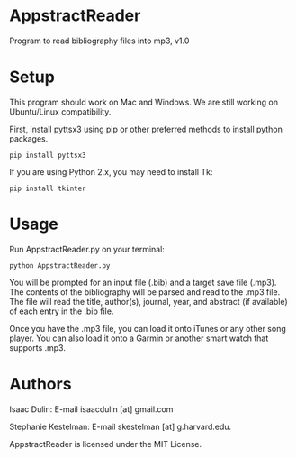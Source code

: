 # AppstractReader
Program to read bibliography files into mp3, v1.0


# Setup
This program should work on Mac and Windows. We are still working on Ubuntu/Linux compatibility.

First, install pyttsx3 using pip or other preferred methods to install python packages.
```
pip install pyttsx3
```
If you are using Python 2.x, you may need to install Tk:
```
pip install tkinter
```

# Usage
Run AppstractReader.py on your terminal:
```
python AppstractReader.py
```
You will be prompted for an input file (.bib) and a target save file (.mp3). The contents of the
bibliography will be parsed and read to the .mp3 file. The file will read the title, author(s), 
journal, year, and abstract (if available) of each entry in the .bib file. 

Once you have the .mp3 file, you can load it onto iTunes or any other song player. You can also load it onto a Garmin or another smart watch that supports .mp3.



# Authors
Isaac Dulin: E-mail isaacdulin [at] gmail.com

Stephanie Kestelman: E-mail skestelman [at] g.harvard.edu.


AppstractReader is licensed under the MIT License.
